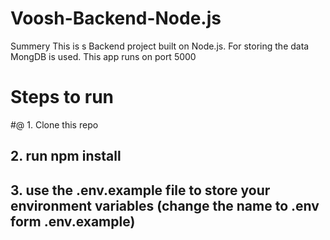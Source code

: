 # Voosh-Backend-Node.js

Summery 
This is s Backend project built on Node.js. For storing the data MongDB is used. This app runs on port 5000 

# Steps to run

#@ 1. Clone this repo

## 2. run npm install

## 3. use the .env.example file to store your environment variables (change the name to .env form .env.example)
